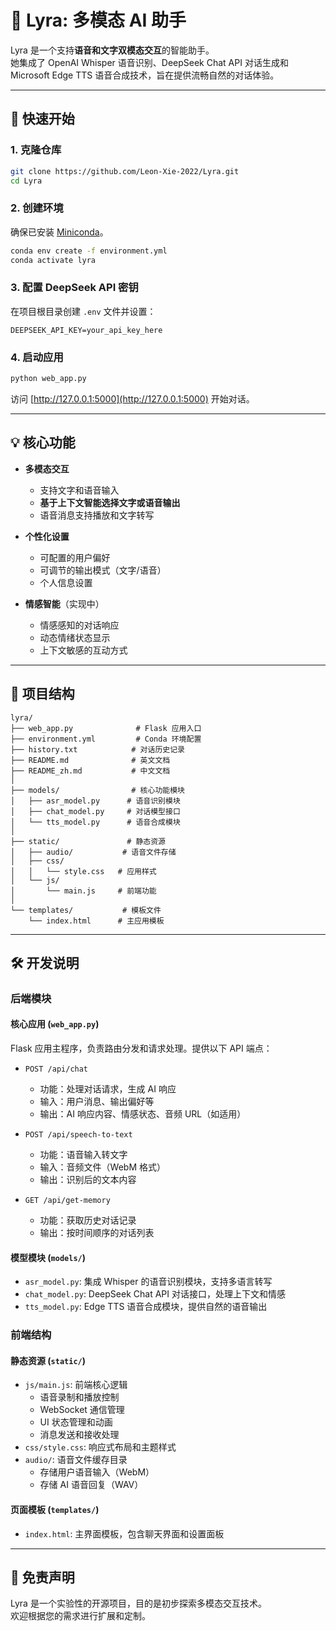 # 🧠 Lyra: 多模态 AI 助手

Lyra 是一个支持**语音和文字双模态交互**的智能助手。  
她集成了 OpenAI Whisper 语音识别、DeepSeek Chat API 对话生成和 Microsoft Edge TTS 语音合成技术，旨在提供流畅自然的对话体验。

---

## 🚀 快速开始

### 1. 克隆仓库

```bash
git clone https://github.com/Leon-Xie-2022/Lyra.git
cd Lyra
```

### 2. 创建环境

确保已安装 [Miniconda](https://docs.conda.io/en/latest/miniconda.html)。

```bash
conda env create -f environment.yml
conda activate lyra
```

### 3. 配置 DeepSeek API 密钥

在项目根目录创建 `.env` 文件并设置：

```plaintext
DEEPSEEK_API_KEY=your_api_key_here
```

### 4. 启动应用

```bash
python web_app.py
```

访问 [http://127.0.0.1:5000](http://127.0.0.1:5000) 开始对话。

---

## 💡 核心功能

- **多模态交互**
  - 支持文字和语音输入
  - **基于上下文智能选择文字或语音输出**
  - 语音消息支持播放和文字转写

- **个性化设置**
  - 可配置的用户偏好
  - 可调节的输出模式（文字/语音）
  - 个人信息设置

- **情感智能**（实现中）
  - 情感感知的对话响应
  - 动态情绪状态显示
  - 上下文敏感的互动方式

---

## 📍 项目结构

```
lyra/
├── web_app.py              # Flask 应用入口
├── environment.yml         # Conda 环境配置
├── history.txt            # 对话历史记录
├── README.md              # 英文文档
├── README_zh.md           # 中文文档
│
├── models/                # 核心功能模块
│   ├── asr_model.py      # 语音识别模块
│   ├── chat_model.py     # 对话模型接口
│   └── tts_model.py      # 语音合成模块
│
├── static/               # 静态资源
│   ├── audio/           # 语音文件存储
│   ├── css/
│   │   └── style.css   # 应用样式
│   └── js/
│       └── main.js     # 前端功能
│
└── templates/           # 模板文件
    └── index.html      # 主应用模板
```

---

## 🛠️ 开发说明

### 后端模块

#### 核心应用 (`web_app.py`)
Flask 应用主程序，负责路由分发和请求处理。提供以下 API 端点：
- `POST /api/chat`
  - 功能：处理对话请求，生成 AI 响应
  - 输入：用户消息、输出偏好等
  - 输出：AI 响应内容、情感状态、音频 URL（如适用）

- `POST /api/speech-to-text`
  - 功能：语音输入转文字
  - 输入：音频文件（WebM 格式）
  - 输出：识别后的文本内容

- `GET /api/get-memory`
  - 功能：获取历史对话记录
  - 输出：按时间顺序的对话列表

#### 模型模块 (`models/`)
- `asr_model.py`: 集成 Whisper 的语音识别模块，支持多语言转写
- `chat_model.py`: DeepSeek Chat API 对话接口，处理上下文和情感
- `tts_model.py`: Edge TTS 语音合成模块，提供自然的语音输出

### 前端结构

#### 静态资源 (`static/`)
- `js/main.js`: 前端核心逻辑
  - 语音录制和播放控制
  - WebSocket 通信管理
  - UI 状态管理和动画
  - 消息发送和接收处理
- `css/style.css`: 响应式布局和主题样式
- `audio/`: 语音文件缓存目录
  - 存储用户语音输入（WebM）
  - 存储 AI 语音回复（WAV）

#### 页面模板 (`templates/`)
- `index.html`: 主界面模板，包含聊天界面和设置面板

---

## 📢 免责声明

Lyra 是一个实验性的开源项目，目的是初步探索多模态交互技术。  
欢迎根据您的需求进行扩展和定制。